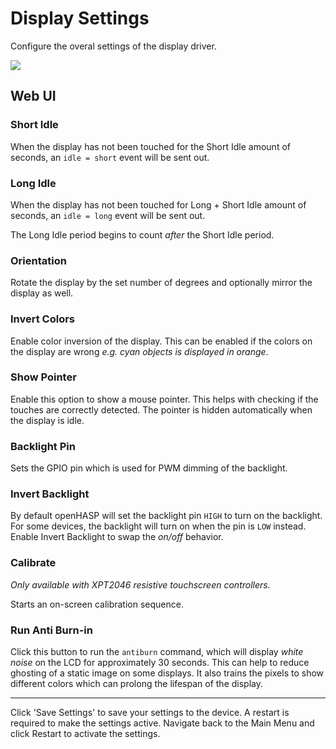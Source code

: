 # Display Settings

Configure the overal settings of the display driver.

<div class="row justify-content-center">
            <a href="../../assets/images/settings/gui_settings.png" data-toggle="lightbox" data-gallery="example-gallery" class="col-sm-8" data-title="Display Settings" data-footer="">
                <img src="../../assets/images/settings/gui_settings.png" class="img-fluid img-thumbnail">
            </a>
</div>

## Web UI

### Short Idle 

When the display has not been touched for the Short Idle amount of seconds, an `idle = short` event will be sent out.

### Long Idle 

When the display has not been touched for Long + Short Idle amount of seconds, an `idle = long` event will be sent out.

The Long Idle period begins to count *after* the Short Idle period.

### Orientation

Rotate the display by the set number of degrees and optionally mirror the display as well.

### Invert Colors

Enable color inversion of the display. This can be enabled if the colors on the display are wrong *e.g. cyan objects is displayed in orange*.

### Show Pointer

Enable this option to show a mouse pointer. This helps with checking if the touches are correctly detected.
The pointer is hidden automatically when the display is idle.

### Backlight Pin

Sets the GPIO pin which is used for PWM dimming of the backlight.

### Invert Backlight

By default openHASP will set the backlight pin `HIGH` to turn on the backlight.
For some devices, the backlight will turn on when the pin is `LOW` instead.
Enable Invert Backlight to swap the *on/off* behavior.

### Calibrate

*Only available with XPT2046 resistive touchscreen controllers.*

Starts an on-screen calibration sequence.

### Run Anti Burn-in

Click this button to run the `antiburn` command, which will display *white noise* on the LCD for approximately 30 seconds.
This can help to reduce ghosting of a static image on some displays. It also trains the pixels to show different colors which can prolong the lifespan of the display.

---

Click 'Save Settings' to save your settings to the device. A restart is required to make the settings active. Navigate back to the Main Menu and click Restart to activate the settings.


